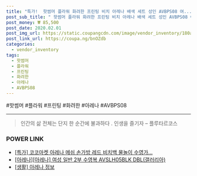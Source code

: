 ```yaml
--- 
title: "특가!  핫썸머 플라워 화려한 프린팅 비치 아레나 배색 세트 성인 AVBPS08 여..." 
post_sub_title: " 핫썸머 플라워 화려한 프린팅 비치 아레나 배색 세트 성인 AVBPS08 여성 래쉬가드 2019SS" 
post_money: ₩ 85,500 
post_date: 2020.02.01 
post_img_url: https://static.coupangcdn.com/image/vendor_inventory/180a/275cac13ccc4abf9382ae76631f2a003efcf1823e18bbb14dc2f1088f886.jpg 
post_link_url: https://coupa.ng/bnOZdb 
categories: 
  - vendor_inventory 
tags: 
  - 핫썸머 
  - 플라워 
  - 프린팅 
  - 화려한 
  - 아레나 
  - AVBPS08 
--- 
```

  #핫썸머 #플라워 #프린팅 #화려한 #아레나 #AVBPS08 
<hr> 

> 인간의 삶 전체는 단지 한 순간에 불과하다 . 인생을 즐기자 – 플루타르코스 


### POWER LINK

* <a href="https://blog.naver.com/sakai111/221792645189" target="_blank">[특가] 코코마켓 아레나 메쉬 손가방 레드 비치백 물놀이 수영가...</a>
* <a href="https://blog.naver.com/fasyy4321/221792049027" target="_blank">[아레나][아레나] 여성 일반 2부 수영복 AVSLH05BLK DBL(갤러리아)</a>
* <a href="https://blog.naver.com/santokki14/221775528921" target="_blank"> [생활] 아레나 정보 </a>
